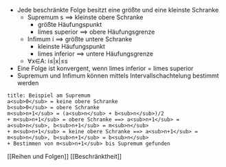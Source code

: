 + Jede beschränkte Folge besitzt eine größte und eine kleinste Schranke
	+ Supremum s ==> kleinste obere Schranke
		+ größte Häufungspunkt
		+ limes superior ==> obere Häufungsgrenze
	+ Infimum i ==> größte untere Schranke
		+ kleinste Häufungspunkt
		+ limes inferior ==> untere Häufungsgrenze
	+ ∀x∈A: i≤|x|≤s
+ Eine Folge ist konvergent, wenn limes inferior = limes superior
+ Supremum und Infimum können mittels Intervallschachtelung bestimmt werden

``` ad-note
title: Beispiel am Supremum
a<sub>0</sub> = keine obere Schranke
b<sub>0</sub> = obere Schranke
m<sub>n+1</sub> = (a<sub>n</sub> + b<sub>n</sub>)/2
+ m<sub>n+1</sub> = obere Schranke ==> a<sub>n+1</sub> = a<sub>n</sub>, b<sub>n+1</sub> = m<sub>n</sub>
+ m<sub>n+1</sub> = keine obere Schranke ==> a<sub>n+1</sub> = m<sub>n</sub>, b<sub>n+1</sub> = b<sub>n</sub>
+ Bestimmen von m<sub>n+1</sub> bis Supremum gefunden
```

[[Reihen und Folgen]] [[Beschränktheit]]
